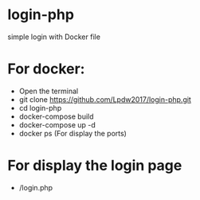 # login-php
simple login with Docker file

# For docker:
- Open the terminal
- git clone https://github.com/Lpdw2017/login-php.git
- cd login-php
- docker-compose build
- docker-compose up -d
- docker ps (For display the ports)

# For display the login page 
- /login.php

